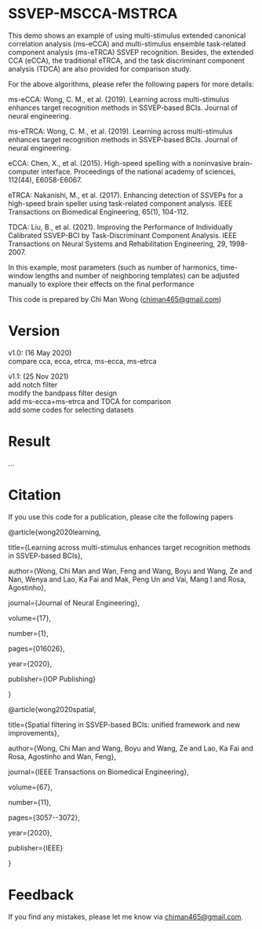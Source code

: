# SSVEP-MSCCA-MSTRCA

This demo shows an example of using multi-stimulus extended canonical correlation analysis (ms-eCCA) and multi-stimulus ensemble task-related component analysis (ms-eTRCA) SSVEP recognition. Besides, the extended CCA (eCCA), the traditional eTRCA, and the task discriminant component analysis (TDCA) are also provided for comparison study.

For the above algorithms, please refer the following papers for more details:

ms-eCCA: Wong, C. M., et al. (2019). Learning across multi-stimulus enhances target recognition methods in SSVEP-based BCIs. Journal of neural engineering.

ms-eTRCA: Wong, C. M., et al. (2019). Learning across multi-stimulus enhances target recognition methods in SSVEP-based BCIs. Journal of neural engineering.

eCCA: Chen, X., et al. (2015). High-speed spelling with a noninvasive brain-computer interface. Proceedings of the national academy of sciences, 112(44), E6058-E6067.

eTRCA: Nakanishi, M., et al. (2017). Enhancing detection of SSVEPs for a high-speed brain speller using task-related component analysis. IEEE Transactions on Biomedical Engineering, 65(1), 104-112.

TDCA: Liu, B., et al. (2021). Improving the Performance of Individually Calibrated SSVEP-BCI by Task-Discriminant Component Analysis. IEEE Transactions on Neural Systems and Rehabilitation Engineering, 29, 1998-2007.

In this example, most parameters (such as number of harmonics, time-window lengths and number of neighboring templates) can be adjusted manually to explore their effects on the final performance

This code is prepared by Chi Man Wong (chiman465@gmail.com)

# Version 
v1.0: (16 May 2020)<br>
compare cca, ecca, etrca, ms-ecca, ms-etrca <br>

v1.1: (25 Nov 2021)<br>
add notch filter<br>
modify the bandpass filter design<br>
add ms-ecca+ms-etrca and TDCA for comparison <br>
add some codes for selecting datasets

# Result
...

# Citation

If you use this code for a publication, please cite the following papers

@article{wong2020learning,

   title={Learning across multi-stimulus enhances target recognition methods in SSVEP-based BCIs},
   
   author={Wong, Chi Man and Wan, Feng and Wang, Boyu and Wang, Ze and Nan, Wenya and Lao, Ka Fai and Mak, Peng Un and Vai, Mang I and Rosa, Agostinho},
   
   journal={Journal of Neural Engineering},
   
   volume={17},
   
   number={1},
   
   pages={016026},
   
   year={2020},
   
   publisher={IOP Publishing}
   
 }
 
 @article{wong2020spatial,
 
  title={Spatial filtering in SSVEP-based BCIs: unified framework and new improvements},
  
  author={Wong, Chi Man and Wang, Boyu and Wang, Ze and Lao, Ka Fai and Rosa, Agostinho and Wan, Feng},
  
  journal={IEEE Transactions on Biomedical Engineering},
  
  volume={67},
  
  number={11},
  
  pages={3057--3072},
  
  year={2020},
  
  publisher={IEEE}
  
}

# Feedback

If you find any mistakes, please let me know via chiman465@gmail.com.
